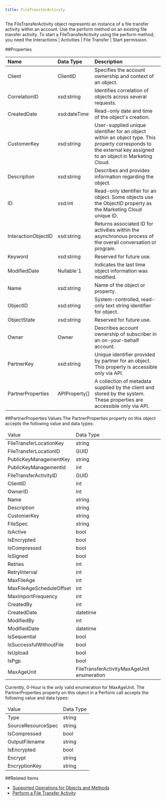 ```yaml
---
title: FileTransferActivity
---
```

The FileTransferActivity object represents an instance of a file transfer activity within an account. Use the perform method on an existing file transfer activity. To start a FileTransferActivity using the perform method, you need the Interactions | Activities | File Transfer | Start permission.

##Properties
<table class="table table-hover">
<thead align="left">
<tr><th>Name</th><th>Data Type</th><th>Description</th></tr>
</thead>
<tbody>
<tr>
<td>Client</td>
<td>ClientID</td>
<td>Specifies the account ownership and context of an object.</td>
</tr>
<tr>
<td>CorrelationID</td>
<td>xsd:string</td>
<td>Identifies correlation of objects across several requests.</td>
</tr>
<tr>
<td>CreatedDate</td>
<td>xsd:dateTime</td>
<td>Read-only date and time of the object's creation.</td>
</tr>
<tr>
<td>CustomerKey</td>
<td>xsd:string</td>
<td>User-supplied unique identifier for an object within an object type. This property corresponds to the external key assigned to an object in Marketing Cloud.</td>
</tr>
<tr>
<td>Description</td>
<td>xsd:string</td>
<td>Describes and provides information regarding the object.</td>
</tr>
<tr>
<td>ID</td>
<td>xsd:int</td>
<td>Read-only identifier for an object. Some objects use the ObjectID property as the Marketing Cloud unique ID.</td>
</tr>
<tr>
<td>InteractionObjectID</td>
<td>xsd:string</td>
<td>Returns associated ID for activities within the asynchronous process of the overall conversation or program.</td>
</tr>
<tr>
<td>Keyword</td>
<td>xsd:string</td>
<td>Reserved for future use.</td>
</tr>
<tr>
<td>ModifiedDate</td>
<td>Nullable&#96;1</td>
<td>Indicates the last time object information was modified.</td>
</tr>
<tr>
<td>Name</td>
<td>xsd:string</td>
<td>Name of the object or property.</td>
</tr>
<tr>
<td>ObjectID</td>
<td>xsd:string</td>
<td>System-controlled, read-only text string identifier for object.</td>
</tr>
<tr>
<td>ObjectState</td>
<td>xsd:string</td>
<td>Reserved for future use.</td>
</tr>
<tr>
<td>Owner</td>
<td>Owner</td>
<td>Describes account ownership of subscriber in an on-your-behalf account.</td>
</tr>
<tr>
<td>PartnerKey</td>
<td>xsd:string</td>
<td>Unique identifier provided by partner for an object. This property is accessible only via API.</td>
</tr>
<tr>
<td>PartnerProperties</td>
<td>APIProperty[]</td>
<td>A collection of metadata supplied by the client and stored by the system. These properties are accessible only via API.</td>
</tr>
</tbody>
</table>

##PartnerProperties Values
The PartnerProperties property on this object accepts the following value and data types:
<table class="table table-hover">
<thead align="left">
<tr><td>Value</td><td>Data Type</td></tr>
</thead>
<tbody>
<tr>
<td>FileTransferLocationKey</td>
<td>string</td>
</tr>
<tr>
<td>FileTransferLocationID</td>
<td>GUID</td>
</tr>
<tr>
<td>PublicKeyManagementKey</td>
<td>string</td>
</tr>
<tr>
<td>PublicKeyManagementId</td>
<td>int</td>
</tr>
<tr>
<td>FileTransferActivityID</td>
<td>GUID</td>
</tr>
<tr>
<td>ClientID</td>
<td>int</td>
</tr>
<tr>
<td>OwnerID</td>
<td>int</td>
</tr>
<tr>
<td>Name</td>
<td>string</td>
</tr>
<tr>
<td>Description</td>
<td>string</td>
</tr>
<tr>
<td>CustomerKey</td>
<td>string</td>
</tr>
<tr>
<td>FileSpec</td>
<td>string</td>
</tr>
<tr>
<td>IsActive</td>
<td>bool</td>
</tr>
<tr>
<td>IsEncrypted</td>
<td>bool</td>
</tr>
<tr>
<td>IsCompressed</td>
<td>bool</td>
</tr>
<tr>
<td>IsSigned</td>
<td>bool</td>
</tr>
<tr>
<td>Retries</td>
<td>int</td>
</tr>
<tr>
<td>RetryInterval</td>
<td>int</td>
</tr>
<tr>
<td>MaxFileAge</td>
<td>int</td>
</tr>
<tr>
<td>MaxFileAgeScheduleOffset</td>
<td>int</td>
</tr>
<tr>
<td>MaxImportFrequency</td>
<td>int</td>
</tr>
<tr>
<td>CreatedBy</td>
<td>int</td>
</tr>
<tr>
<td>CreatedDate</td>
<td>datetime</td>
</tr>
<tr>
<td>ModifiedBy</td>
<td>int</td>
</tr>
<tr>
<td>ModifiedDate</td>
<td>datetime</td>
</tr>
<tr>
<td>IsSequential</td>
<td>bool</td>
</tr>
<tr>
<td>IsSuccessfulWithoutFile</td>
<td>bool</td>
</tr>
<tr>
<td>IsUpload</td>
<td>bool</td>
</tr>
<tr>
<td>IsPgp</td>
<td>bool</td>
</tr>
<tr>
<td>MaxAgeUnit</td>
<td>FileTransferActivityMaxAgeUnit enumeration</td>
</tr>
</tbody>
</table>

Currently, 0-Hour is the only valid enumeration for MaxAgeUnit. The PartnerProperties property on this object in a Perform call accepts the following value and data types:
<table class="table table-hover">
<thead align="left">
<tr><td>Value</td><td>Data Type</td></tr>
</thead>
<tbody>
<tr>
<td>Type</td>
<td>string</td>
</tr>
<tr>
<td>SourceResourceSpec</td>
<td>string</td>
</tr>
<tr>
<td>IsCompressed</td>
<td>bool</td>
</tr>
<tr>
<td>OutputFilename</td>
<td>string</td>
</tr>
<tr>
<td>IsEncrypted</td>
<td>bool</td>
</tr>
<tr>
<td>Encrypt</td>
<td>string</td>
</tr>
<tr>
<td>EncryptionKey</td>
<td>string</td>
</tr>
</tbody>
</table>

##Related Items
* [Supported Operations for Objects and Methods](https://developer.salesforce.com/docs/atlas.en-us.mc-apis.meta/mc-apis/supported_operations_for_objects_and_methods.htm)
* [Perform a File Transfer Activity](performing_a_file_transfer_activity_via_the_soap_api.htm)
